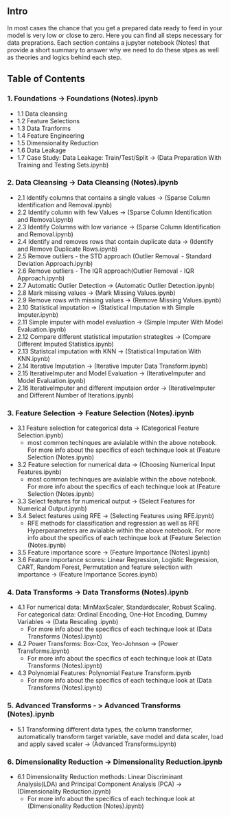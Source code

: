 ## Intro
In most cases the chance that you get a prepared data ready to feed in your model is very low or close to zero. Here you can find all steps necessary for data preprations. Each section contains a jupyter notebook (Notes) that provide a short summary to answer why we need to do these stpes as well as theories and logics behind each step. 

## Table of Contents
### 1. Foundations ->  Foundations (Notes).ipynb
+ 1.1 Data cleansing
+ 1.2 Feature Selections
+ 1.3 Data Tranforms
+ 1.4 Feature Engineering
+ 1.5 Dimensionality Reduction
+ 1.6 Data Leakage
+ 1.7 Case Study: Data Leakage: Train/Test/Split -> (Data Preparation With Training and Testing Sets.ipynb)

### 2. Data Cleansing -> Data Cleansing (Notes).ipynb
+ 2.1 Identify columns that contains a single values -> (Sparse Column Identification and Removal.ipynb)
+ 2.2 Identify column with few Values -> (Sparse Column Identification and Removal.ipynb)
+ 2.3 Identify Columns with low variance -> (Sparse Column Identification and Removal.ipynb) 
+ 2.4 Identify and removes rows that contain duplicate data -> (Identify and Remove Duplicate Rows.ipynb)
+ 2.5 Remove outliers - the STD approach (Outlier Removal - Standard Deviation Approach.ipynb)
+ 2.6 Remove outliers - The IQR approach(Outlier Removal - IQR Approach.ipynb)
+ 2.7 Automatic Outlier Detection -> (Automatic Outlier Detection.ipynb)
+ 2.8 Mark missing values -> (Mark Missing Values.ipynb)
+ 2.9 Remove rows with missing values -> (Remove Missing Values.ipynb)
+ 2.10 Statistical imputation -> (Statistical Imputation with Simple Imputer.ipynb)
+ 2.11 Simple imputer with model evaluation -> (Simple Imputer With Model Evaluation.ipynb)
+ 2.12 Compare different statistical imputation strategites -> (Compare Different Imputed Statistics.ipynb)
+ 2.13 Statistcal imputation with KNN -> (Statistical Imputation With KNN.ipynb)
+ 2.14 Iterative Imputation -> (Iterative Imputer Data Transform.ipynb)
+ 2.15 IterativeImputer and Model Evaluation -> (IterativeImputer and Model Evaluation.ipynb)
+ 2.16 IterativeImputer and different imputaion order -> (IterativeImputer and Different Number of Iterations.ipynb)

### 3. Feature Selection -> Feature Selection (Notes).ipynb
+ 3.1 Feature selection for categorical data -> (Categorical Feature Selection.ipynb)
    - most common techinques are avialable within the above notebook. For more info about the specifics of each techinque look at (Feature Selection (Notes.ipynb)
+ 3.2 Feature selection for numerical data -> (Choosing Numerical Input Features.ipynb)
    - most common techinques are avialable within the above notebook. For more info about the specifics of each techinque look at (Feature Selection (Notes.ipynb) 
+ 3.3 Select features for numerical output -> (Select Features for Numerical Output.ipynb)
+ 3.4 Select features using RFE -> (Selecting Features using RFE.ipynb)
    - RFE methods for classification and regression as well as RFE Hyperparameters are avialable within the above notebook. For more info about the specifics of each techinque look at (Feature Selection (Notes.ipynb) 
+ 3.5 Feature importance score -> (Feature Importance (Notes).ipynb)
+ 3.6 Feature importance scores: Linear Regression, Logistic Regression, CART, Random Forest, Permutation and feature selection with importance -> (Feature Importance Scores.ipynb)

### 4. Data Transforms -> Data Transforms (Notes).ipynb
+ 4.1 For numerical data: MinMaxScaler, Standardscaler, Robust Scaling. For categorical data: Ordinal Encoding, One-Hot Encoding, Dummy Variables -> (Data Rescaling .ipynb) 
    - For more info about the specifics of each techinque look at (Data Transforms (Notes).ipynb)
+ 4.2 Power Transforms: Box-Cox, Yeo-Johnson -> (Power Transforms.ipynb)
    - For more info about the specifics of each techinque look at (Data Transforms (Notes).ipynb)
+ 4.3 Polynomial Features: Polynomial Feature Transform.ipynb 
    - For more info about the specifics of each techinque look at (Data Transforms (Notes).ipynb)

### 5. Advanced Transforms - > Advanced Transforms (Notes).ipynb
+ 5.1 Transforming different data types, the column transformer, automatically transform target variable, save model and data scaler, load and apply saved scaler -> (Advanced Transforms.ipynb)

### 6. Dimensionality Reduction -> Dimensionality Reduction.ipynb
+ 6.1 Dimensionality Reduction methods: Linear Discriminant Analysis(LDA) and  Principal Component Analysis (PCA) -> (Dimensionality Reduction.ipynb)
    - For more info about the specifics of each techinque look at (Dimensionality Reduction (Notes).ipynb)